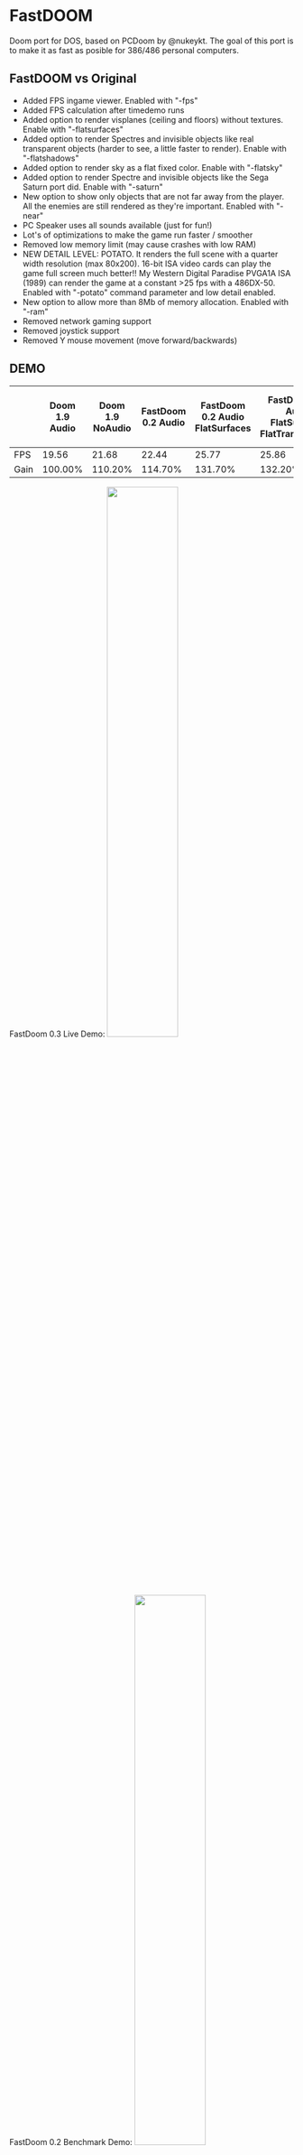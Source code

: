 # FastDOOM
Doom port for DOS, based on PCDoom by @nukeykt. The goal of this port is to make it as fast as posible for 386/486 personal computers.

## FastDOOM vs Original

* Added FPS ingame viewer. Enabled with "-fps"
* Added FPS calculation after timedemo runs
* Added option to render visplanes (ceiling and floors) without textures. Enable with "-flatsurfaces"
* Added option to render Spectres and invisible objects like real transparent objects (harder to see, a little faster to render). Enable with "-flatshadows"
* Added option to render sky as a flat fixed color. Enable with "-flatsky"
* Added option to render Spectre and invisible objects like the Sega Saturn port did. Enable with "-saturn"
* New option to show only objects that are not far away from the player. All the enemies are still rendered as they're important. Enabled with "-near"
* PC Speaker uses all sounds available (just for fun!)
* Lot's of optimizations to make the game run faster / smoother
* Removed low memory limit (may cause crashes with low RAM)
* NEW DETAIL LEVEL: POTATO. It renders the full scene with a quarter width resolution (max 80x200). 16-bit ISA video cards can play the game full screen much better!! My Western Digital Paradise PVGA1A ISA (1989) can render the game at a constant >25 fps with a 486DX-50. Enabled with "-potato" command parameter and low detail enabled.
* New option to allow more than 8Mb of memory allocation. Enabled with "-ram"
* Removed network gaming support
* Removed joystick support
* Removed Y mouse movement (move forward/backwards)

## DEMO

|        | Doom 1.9 Audio | Doom 1.9 NoAudio | FastDoom 0.2 Audio | FastDoom 0.2 Audio FlatSurfaces | FastDoom 0.2 Audio FlatSurfaces FlatTransparency | FastDoom 0.2 Audio FlatSurfaces Sega Saturn transparency | FastDoom 0.2 NoAudio | FastDoom 0.2 NoAudio FlatSurfaces Sega Saturn transparency |
|--------|----------------|-------------------|--------------------|----------------------------------|----------------------------------------------------|-----------------------------------------------------------|-----------------------|--------------------------------------------------------------|
| FPS    | 19.56          | 21.68             | 22.44              | 25.77                            | 25.86                                              | 26.02                                                     | 24.79                 | 29.05                                                        |
| Gain | 100.00%        | 110.20%           | 114.70%            | 131.70%                          | 132.20%                                            | 133.00%                                                   | 126.74%               | 148.52%                                                      |

FastDoom 0.3 Live Demo:
[<img src="https://img.youtube.com/vi/vJWtdZHjjKY/maxresdefault.jpg" width="50%">](https://youtu.be/vJWtdZHjjKY)

FastDoom 0.2 Benchmark Demo:
[<img src="https://img.youtube.com/vi/oCgHcSkspmI/maxresdefault.jpg" width="50%">](https://youtu.be/oCgHcSkspmI)

## TODO / Nice to have

- [ ] Get more FPS! (assembly, optimizing loops, etc)
- [ ] Add option to remove long dead monsters, as lesser sprites are faster to render
- [ ] Add option to render up to X distance
- [ ] Rewrite sound library (lump cache is not working right, all sounds are being uncached after 0.4 seconds of not being used, which causes major stutters)
- [ ] Add uncapped framerate support (up to 70 fps)
- [ ] Add a realtime performance viewer (FPS, frametime, total R_DrawColumn and R_DrawSpan calls, ...)
- [ ] Add more drawing modes (VESA?, linear VGA?, ...)
- [ ] Optimize drawing engine (front to back renderer?, ...)

## Build instructions

1) Install Open Watcom C version 1.9.
2) Install Turbo Assembler 3.1, which is distributed with Borland C++ 3.1 (1992, not compatible with x64, use DOSBox or a real DOS environment).
3) Add Watcom's bin folder (binnt on Windows, binw on DOS) to the PATH.
4) Run make.bat.

## Contributing

Feel free to add issues or pull requests here on GitHub. I cannot guarantee that I will accept your changes, but feel free to fork the repo and make changes as you see fit. Thanks!
